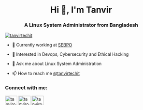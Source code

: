 <h1 align="center">Hi 👋, I'm Tanvir</h1>
<h3 align="center">A Linux System Administrator from Bangladesh</h3>

<p align="left"><a href="https://twitter.com/tanvirtechit" target="blank"><img
        alt="tanvirtechit" src="https://img.shields.io/twitter/follow/tanvironair?logo=twitter&style=for-the-badge"/></a>
</p>

- 🔭 Currently working at [SEBPO](https://sebpo.com/)
- 🌱 Interested in Devops, Cybersecurity and Ethical Hacking

- 💬 Ask me about Linux System Administration

- 📫 How to reach me [@tanvirtechit](https://www.twitter.com/tanvirtechit)

<h3 align="left">Connect with me:</h3>
<p align="left">
    <a href="https://twitter.com/tanvirtechit" target="blank"><img align="center"
                                                                  alt="tanvironair"
                                                                  height="30"
                                                                  src="https://cdn.jsdelivr.net/npm/simple-icons@3.0.1/icons/twitter.svg"
                                                                  width="40"/></a>
    <a href="https://linkedin.com/in/tanvirtechit" target="blank"><img align="center"
                                                                      alt="tanvironair"
                                                                      height="30"
                                                                      src="https://cdn.jsdelivr.net/npm/simple-icons@3.0.1/icons/linkedin.svg"
                                                                      width="40"/></a>
    <a href="https://fb.com/tanvirtechit" target="blank"><img align="center"
                                                             alt="tanvironair"
                                                             height="30"
                                                             src="https://cdn.jsdelivr.net/npm/simple-icons@3.0.1/icons/facebook.svg"
                                                             width="40"/></a>

</p>

